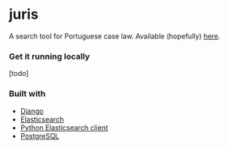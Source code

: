 # juris
A search tool for Portuguese case law. Available (hopefully) [here](https://jurisprudencia.pt).


### Get it running locally

[todo]

### Built with
* [Django](https://www.djangoproject.com/)
* [Elasticsearch](https://www.elastic.co/)
* [Python Elasticsearch client](https://elasticsearch-py.readthedocs.io/en/master/)
* [PostgreSQL](https://www.postgresql.org/)
